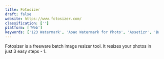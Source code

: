 ```yaml
---
title: Fotosizer
draft: false 
website: https://www.fotosizer.com/
classification: ['']
platform: ['Web']
keywords: ['123 Watermark', 'Aoao Watermark for Photo', 'Assetizr', 'Batch Image Resizer', 'Caesium Image Compressor', 'Chroma', 'FCorp Imaging', 'FastStone Photo Resizer', 'Free Image Convert and Resize', 'ImageOptim', 'ImageSplitter', 'Light Image Resizer', 'PIXresizer', 'Photozoom Pro', 'Reshade', 'STOIK Smart Resizer', 'Send Reduced', 'SizeRox', 'SmillaEnlarger', 'XnConvert', 'bulkWaterMark', 'waifu2x']
---
```

Fotosizer is a freeware batch image resizer tool. It resizes your photos in just 3 easy steps - 1.